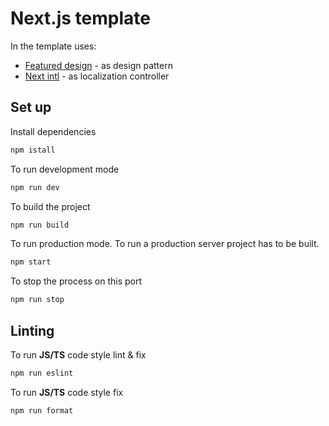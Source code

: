 # Next.js template

In the template uses:

- [Featured design](https://feature-sliced.design/docs/guides/tech/with-nextjs) - as design pattern
- [Next intl](https://next-intl-docs.vercel.app/) - as localization controller

## Set up

Install dependencies

```bash
npm istall
```

To run development mode

```bash
npm run dev
```

To build the project

```bash
npm run build
```

To run production mode. To run a production server project has to be built.

```bash
npm start
```

To stop the process on this port

```bash
npm run stop
```

## Linting

To run **JS/TS** code style lint & fix

```bash
npm run eslint
```

To run **JS/TS** code style fix

```bash
npm run format
```
